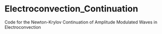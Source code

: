 # Electroconvection_Continuation
Code for the Newton-Krylov Continuation of Amplitude Modulated Waves in Electroconvection
